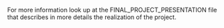 For more information look up at the FINAL_PROJECT_PRESENTATION file that describes in more details the realization of the project.
